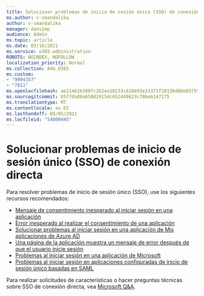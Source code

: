 ```yaml
---
title: Solucionar problemas de inicio de sesión único (SSO) de conexión directa
ms.author: v-smandalika
author: v-smandalika
manager: dansimp
audience: Admin
ms.topic: article
ms.date: 03/16/2021
ms.service: o365-administration
ROBOTS: NOINDEX, NOFOLLOW
localization_priority: Normal
ms.collection: Adm_O365
ms.custom:
- "9004357"
- "7811"
ms.openlocfilehash: ae31461b300fc262ea10233c628493e33371f18136d00e05755971c08d2ba3d3
ms.sourcegitcommit: b5f7da89a650d2915dc652449623c78be6247175
ms.translationtype: MT
ms.contentlocale: es-ES
ms.lasthandoff: 08/05/2021
ms.locfileid: "54009445"
---
```

# <a name="troubleshoot-seamless-single-sign-on-sso-user-sign-in-issues"></a>Solucionar problemas de inicio de sesión único (SSO) de conexión directa

Para resolver problemas de inicio de sesión único (SSO), use los siguientes recursos recomendados:

- [Mensaje de consentimiento inesperado al iniciar sesión en una aplicación](https://docs.microsoft.com/azure/active-directory/manage-apps/application-sign-in-unexpected-user-consent-prompt) 
- [Error inesperado al realizar el consentimiento de una aplicación](https://docs.microsoft.com/azure/active-directory/manage-apps/application-sign-in-unexpected-user-consent-error) 
- [Solucionar problemas al iniciar sesión en una aplicación de Mis aplicaciones de Azure AD](https://docs.microsoft.com/azure/active-directory/manage-apps/application-sign-in-other-problem-access-panel) 
- [Una página de la aplicación muestra un mensaje de error después de que el usuario inicie sesión](https://docs.microsoft.com/azure/active-directory/manage-apps/application-sign-in-problem-application-error)
- [Problemas al iniciar sesión en una aplicación de Microsoft](https://docs.microsoft.com/azure/active-directory/manage-apps/application-sign-in-problem-first-party-microsoft) 
- [Problemas al iniciar sesión en aplicaciones configuradas de inicio de sesión único basadas en SAML](https://docs.microsoft.com/azure/active-directory/manage-apps/application-sign-in-problem-federated-sso-gallery)

Para realizar solicitudes de características o hacer preguntas técnicas sobre SSO de conexión directa, vea [Microsoft Q&A](https://docs.microsoft.com/answers/topics/azure-ad-single-sign-on.html).

